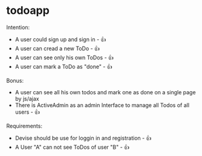 todoapp
=======

Intention:
  - A user could sign up and sign in   - 👍
  - A user can cread a new ToDo        - 👍
  - A user can see only his own ToDos  - 👍
  - A user can mark a ToDo as "done"   - 👍

Bonus:
  - A user can see all his own todos and mark one as done on a single page by js/ajax
  - There is ActiveAdmin as an admin Interface to manage all Todos of all users - 👍

Requirements:
  - Devise should be use for loggin in and registration  - 👍
  - A User "A" can not see ToDos of user "B" - 👍